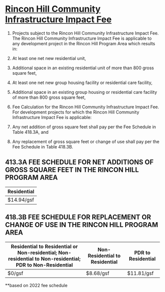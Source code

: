 # [Rincon Hill Community Infrastructure Impact Fee](http://library.amlegal.com/nxt/gateway.dll/California/planning/article4developmentimpactfeesandprojectr?f=templates$fn=default.htm$3.0$vid=amlegal:sanfrancisco_ca$anc=JD_418)

1. Projects subject to the Rincon Hill Community Infrastructure Impact Fee. The Rincon Hill Community Infrastructure Impact Fee is applicable to any development project in the Rincon Hill Program Area which results in:

  1. At least one net new residential unit,
  2. Additional space in an existing residential unit of more than 800 gross square feet,
  3. At least one net new group housing facility or residential care facility,
  4. Additional space in an existing group housing or residential care facility of more than 800 gross square feet,

1. Fee Calculation for the Rincon Hill Community Infrastructure Impact Fee. For development projects for which the Rincon Hill Community Infrastructure Impact Fee is applicable:

  1. Any net addition of gross square feet shall pay per the Fee Schedule in Table 418.3A, and
  2. Any replacement of gross square feet or change of use shall pay per the Fee Schedule in Table 418.3B.

## 413.3A FEE SCHEDULE FOR NET ADDITIONS OF GROSS SQUARE FEET IN THE RINCON HILL PROGRAM AREA

| Residential
| -----------
| $14.94/gsf

## 418.3B FEE SCHEDULE FOR REPLACEMENT OR CHANGE OF USE IN THE RINCON HILL PROGRAM AREA

Residential to Residential or Non-residential; Non-residential to Non-residential; PDR to Non-Residential | Non-Residential to Residential | PDR to Residential
--------------------------------------------------------------------------------------------------------- | ------------------------------ | ------------------
$0/gsf                                                                                                    | $8.68/gsf                      | $11.81/gsf

**based on 2022 fee schedule
